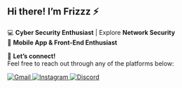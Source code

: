 ## Hi there! I’m Frizzz ⚡

💻 **Cyber Security Enthusiast** | Explore **Network Security**  
📱 **Mobile App & Front-End Enthusiast**

📡 **Let’s connect!**  
Feel free to reach out through any of the platforms below:

<p align="left">
  <a href="mailto:firstianyusrilkisnandaa@gmail.com">
    <img src="https://img.shields.io/badge/Gmail-D14836?style=for-the-badge&logo=gmail&logoColor=white" alt="Gmail"/>
  </a>
  <a href="https://instagram.com/ysrlgg">
    <img src="https://img.shields.io/badge/Instagram-%23E4405F?style=for-the-badge&logo=instagram&logoColor=white" alt="Instagram"/>
  </a>
  <a href="https://discord.gg/Kz9qQmVm">
    <img src="https://img.shields.io/badge/Discord-%237289DA?style=for-the-badge&logo=discord&logoColor=white" alt="Discord"/>
  </a>
</p>
